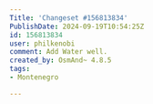 ```yaml
---
Title: 'Changeset #156813834'
PublishDate: 2024-09-19T10:54:25Z
id: 156813834
user: philkenobi
comment: Add Water well.
created_by: OsmAnd~ 4.8.5
tags:
- Montenegro

---
```

